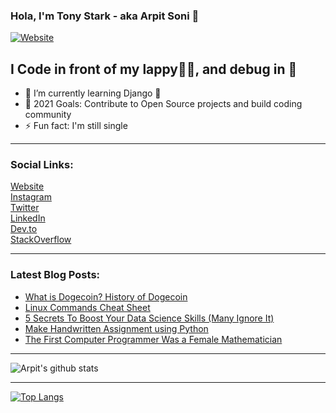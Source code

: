 ### Hola, I'm Tony Stark - aka Arpit Soni 👋

[![Website](https://img.shields.io/website?label=codesnail.com&style=for-the-badge&url=https%3A%2F%2Fcodestackr.com)](https://www.codesnail.com)

## I Code in front of my lappy👨‍💻, and debug in 🚽 

- 🌱 I’m currently learning Django 🦄
- 🎯 2021 Goals: Contribute to Open Source projects and build coding community
- ⚡ Fun fact: I'm still single

---

### Social Links:

[Website](https://www.codesnail.com/)<br>
[Instagram](https://www.instagram.com/code_snail/)<br>
[Twitter](https://twitter.com/code_snail)<br>
[LinkedIn](https://www.linkedin.com/in/arpitsoni108/)<br>
[Dev.to](https://dev.to/codesnail/)<br>
[StackOverflow](https://stackoverflow.com/users/8997228/arpit-soni)

---

### Latest Blog Posts:

<!-- BLOG-POST-LIST:START -->
- [What is Dogecoin? History of Dogecoin](https://www.codesnail.com/what-is-dogecoin-history-of-dogecoin/)
- [Linux Commands Cheat Sheet](https://www.codesnail.com/linux-commands-cheat-sheet/)
- [5 Secrets To Boost Your Data Science Skills (Many Ignore It)](https://www.codesnail.com/5-secrets-to-boost-your-data-science-skills-many-ignore-it/)
- [Make Handwritten Assignment using Python](https://www.codesnail.com/make-handwritten-assignment-using-python/)
- [The First Computer Programmer Was a Female Mathematician](https://www.codesnail.com/the-first-computer-programmer-was-a-female-mathematician/)
<!-- BLOG-POST-LIST:END -->

---
![Arpit's github stats](https://github-readme-stats.vercel.app/api?username=soniarpit&show_icons=true&theme=dark&icon_color=fff)

---
[![Top Langs](https://github-readme-stats.vercel.app/api/top-langs/?username=soniarpit)](https://github.com/SoniArpit/)


